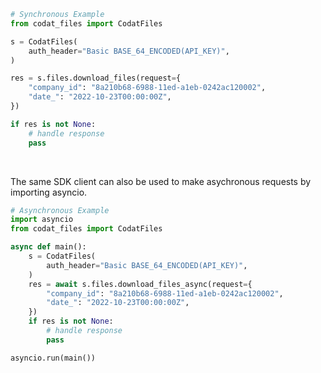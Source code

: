 <!-- Start SDK Example Usage [usage] -->
```python
# Synchronous Example
from codat_files import CodatFiles

s = CodatFiles(
    auth_header="Basic BASE_64_ENCODED(API_KEY)",
)

res = s.files.download_files(request={
    "company_id": "8a210b68-6988-11ed-a1eb-0242ac120002",
    "date_": "2022-10-23T00:00:00Z",
})

if res is not None:
    # handle response
    pass
```

</br>

The same SDK client can also be used to make asychronous requests by importing asyncio.
```python
# Asynchronous Example
import asyncio
from codat_files import CodatFiles

async def main():
    s = CodatFiles(
        auth_header="Basic BASE_64_ENCODED(API_KEY)",
    )
    res = await s.files.download_files_async(request={
        "company_id": "8a210b68-6988-11ed-a1eb-0242ac120002",
        "date_": "2022-10-23T00:00:00Z",
    })
    if res is not None:
        # handle response
        pass

asyncio.run(main())
```
<!-- End SDK Example Usage [usage] -->